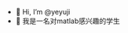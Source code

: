 - 👋 Hi, I’m @yeyuji
- 👀 我是一名对matlab感兴趣的学生
<!---
yeyuji/yeyuji is a ✨ special ✨ repository because its `README.md` (this file) appears on your GitHub profile.
You can click the Preview link to take a look at your changes.
--->
